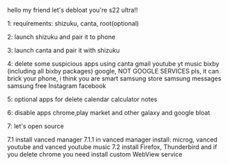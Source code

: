 hello my friend let's debloat you're s22 ultra!!

1: requirements: shizuku, canta, root(optional)

2: launch shizuku and pair it to phone 

3: launch canta and pair it with shizuku 

4: delete some suspicious apps using canta
  gmail
  youtube
  yt music
  bixby (including all bixby packages)
  google, NOT GOOGLE SERVICES pls, it can brick your phone, i think you are smart
  samsung store
  samsung messages
  samsung free
  Instagram 
  facebook 

5: optional apps for delete
  calendar
  calculator
  notes

6: disable apps
  chrome,play market and other galaxy and google bloat

7: let's open source
  
  7.1 install vanced manager
     7.1.1 in vanced manager install:
         microg, vanced youtube and vanced youtube music
 7.2 install Firefox, Thunderbird and if you delete chrome you need install custom WebView service 
         

